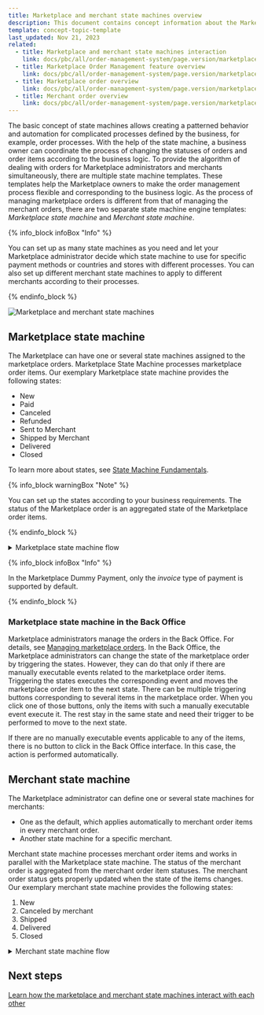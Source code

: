 ```yaml
---
title: Marketplace and merchant state machines overview
description: This document contains concept information about the Marketplace and merchant state machines in the Spryker Commerce OS.
template: concept-topic-template
last_updated: Nov 21, 2023
related:
  - title: Marketplace and merchant state machines interaction
    link: docs/pbc/all/order-management-system/page.version/marketplace/marketplace-order-management-feature-overview/marketplace-and-merchant-state-machines-overview/marketplace-and-merchant-state-machines-interaction.html
  - title: Marketplace Order Management feature overview
    link: docs/pbc/all/order-management-system/page.version/marketplace/marketplace-order-management-feature-overview/marketplace-order-management-feature-overview.html
  - title: Marketplace order overview
    link: docs/pbc/all/order-management-system/page.version/marketplace/marketplace-order-management-feature-overview/marketplace-order-overview.html
  - title: Merchant order overview
    link: docs/pbc/all/order-management-system/page.version/marketplace/marketplace-order-management-feature-overview/merchant-order-overview.html
---
```


The basic concept of state machines allows creating a patterned behavior and automation for complicated processes defined by the business, for example, order processes.
With the help of the state machine, a business owner can coordinate the process of changing the statuses of orders and order items according to the business logic.
To provide the algorithm of dealing with orders for Marketplace administrators and merchants simultaneously, there are multiple state machine templates. These templates help the Marketplace owners to make the order management process flexible and corresponding to the business logic. As the process of managing marketplace orders is different from that of managing the merchant orders, there are two separate state machine engine templates: *Marketplace state machine* and *Merchant state machine*.

{% info_block infoBox "Info" %}

You can set up as many state machines as you need and let your Marketplace administrator decide which state machine to use for specific payment methods or countries and stores with different processes. You can also set up different merchant state machines to apply to different merchants according to their processes.

{% endinfo_block %}

![Marketplace and merchant state machines](https://spryker.s3.eu-central-1.amazonaws.com/docs/Marketplace/user+guides/Features/Marketplace+order+management/Marketplace+and+merchant+state+machines+overview/Marketplace-Merchant+state+machine+schema.png)

## Marketplace state machine

The Marketplace can have one or several state machines assigned to the marketplace orders. Marketplace State Machine processes marketplace order items.
Our exemplary Marketplace state machine provides the following states:

* New
* Paid
* Canceled
* Refunded
* Sent to Merchant
* Shipped by Merchant
* Delivered
* Closed

To learn more about states, see [State Machine Fundamentals](/docs/pbc/all/order-management-system/{{page.version}}/base-shop/state-machine-cookbook/state-machine-cookbook-state-machine-fundamentals.html).

{% info_block warningBox "Note" %}

You can set up the states according to your business requirements.
The status of the Marketplace order is an aggregated state of the Marketplace order items.

{% endinfo_block %}

<details>

<summary>Marketplace state machine flow</summary>

![Merchant state machine](https://spryker.s3.eu-central-1.amazonaws.com/docs/Features/Marketplace/Marketplace+and+Merchant+orders/Marketplace+and+Merchant+State+Machines+feature+overview/marketplace-state-machine.png)

</details>

{% info_block infoBox "Info" %}

In the Marketplace Dummy Payment, only the *invoice* type of payment is supported by default.

{% endinfo_block %}

### Marketplace state machine in the Back Office

Marketplace administrators manage the orders in the Back Office. For details, see [Managing marketplace orders](/docs/pbc/all/order-management-system/{{page.version}}/marketplace/manage-in-the-back-office/manage-marketplace-orders.html). In the Back Office, the Marketplace administrators can change the state of the marketplace order by triggering the states. However, they can do that only if there are manually executable events related to the marketplace order items. Triggering the states executes the corresponding event and moves the marketplace order item to the next state. There can be multiple triggering buttons corresponding to several items in the marketplace order. When you click one of those buttons, only the items with such a manually executable event execute it. The rest stay in the same state and need their trigger to be performed to move to the next state.

If there are no manually executable events applicable to any of the items, there is no button to click in the Back Office interface. In this case, the action is performed automatically.

## Merchant state machine

The Marketplace administrator can define one or several state machines for merchants:

* One as the default, which applies automatically to merchant order items in every merchant order.
* Another state machine for a specific merchant.

Merchant state machine processes merchant order items and works in parallel with the Marketplace state machine.
The status of the merchant order is aggregated from the merchant order item statuses. The merchant order status gets properly updated when the state of the items changes.
Our exemplary merchant state machine provides the following states:

1. New
2. Canceled by merchant
3. Shipped
4. Delivered
5. Closed

<details>

<summary>Merchant state machine flow</summary>

![Merchant state machine](https://spryker.s3.eu-central-1.amazonaws.com/docs/Features/Marketplace/Marketplace+and+Merchant+orders/Marketplace+and+Merchant+State+Machines+feature+overview/merchant-state-machine.png)

</details>

## Next steps

[Learn how the marketplace and merchant state machines interact with each other](/docs/pbc/all/order-management-system/{{page.version}}/marketplace/marketplace-order-management-feature-overview/marketplace-and-merchant-state-machines-overview/marketplace-and-merchant-state-machines-interaction.html)
